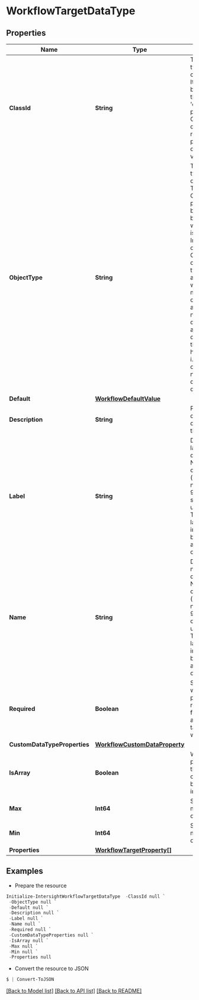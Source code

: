 # WorkflowTargetDataType
## Properties

Name | Type | Description | Notes
------------ | ------------- | ------------- | -------------
**ClassId** | **String** | The concrete type of this complex type. Its value must be the same as the &#39;objectType&#39; property. The OpenAPI document references this property as a discriminator value. | [readonly] 
**ObjectType** | **String** | The concrete type of this complex type. The ObjectType property must be set explicitly by API clients when the type is ambiguous. In all other cases, the  ObjectType is optional.  The type is ambiguous when a managed object contains an array of nested documents, and the documents in the array are heterogeneous, i.e. the array can contain nested documents of different types. | 
**Default** | [**WorkflowDefaultValue**](WorkflowDefaultValue.md) |  | [optional] 
**Description** | **String** | Provide a detailed description of the data type. | [optional] 
**Label** | **String** | Descriptive label for the data type. Name can only contain letters (a-z, A-Z), numbers (0-9), hyphen (-), space ( ) or an underscore (_). The first and last character in label must be an alphanumeric character. | [optional] 
**Name** | **String** | Descriptive name for the data type. Name can only contain letters (a-z, A-Z), numbers (0-9), hyphen (-) or an underscore (_). The first and last character in name must be an alphanumeric character. | [optional] 
**Required** | **Boolean** | Specifies whether this parameter is required. The field is applicable for task and workflow. | [optional] 
**CustomDataTypeProperties** | [**WorkflowCustomDataProperty**](WorkflowCustomDataProperty.md) |  | [optional] 
**IsArray** | **Boolean** | When this property is true then an array of targets can be passed as input. | [optional] 
**Max** | **Int64** | Specify the maximum value of the array. | [optional] 
**Min** | **Int64** | Specify the minimum value of the array. | [optional] 
**Properties** | [**WorkflowTargetProperty[]**](WorkflowTargetProperty.md) |  | [optional] 

## Examples

- Prepare the resource
```powershell
Initialize-IntersightWorkflowTargetDataType  -ClassId null `
 -ObjectType null `
 -Default null `
 -Description null `
 -Label null `
 -Name null `
 -Required null `
 -CustomDataTypeProperties null `
 -IsArray null `
 -Max null `
 -Min null `
 -Properties null
```

- Convert the resource to JSON
```powershell
$ | Convert-ToJSON
```

[[Back to Model list]](../README.md#documentation-for-models) [[Back to API list]](../README.md#documentation-for-api-endpoints) [[Back to README]](../README.md)

